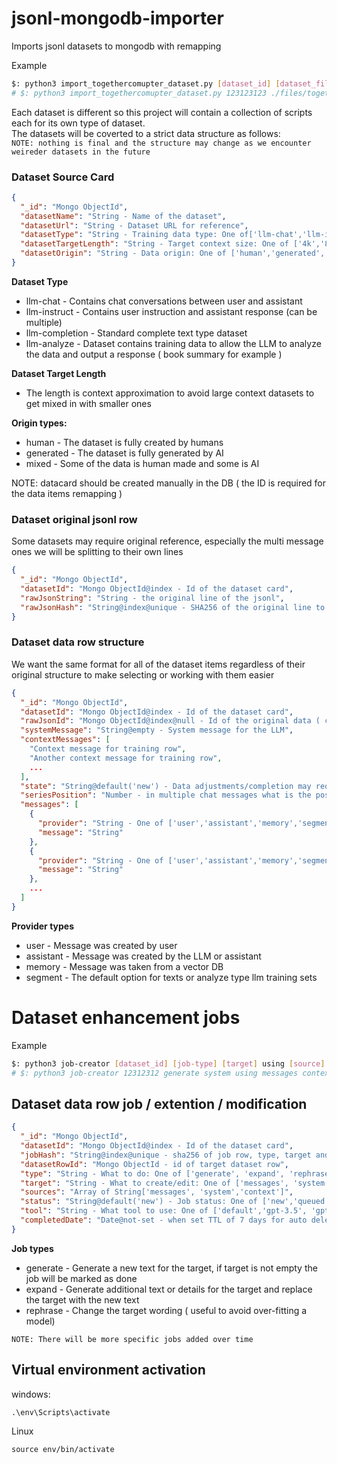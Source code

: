 # jsonl-mongodb-importer

Imports jsonl datasets to mongodb with remapping

Example

```bash
$: python3 import_togethercomupter_dataset.py [dataset_id] [dataset_file_path]
# $: python3 import_togethercomupter_dataset.py 123123123 ./files/together-dataset.jsonl
```

Each dataset is different so this project will contain a collection of scripts each for its own type of dataset. \
The datasets will be coverted to a strict data structure as follows: \
`NOTE: nothing is final and the structure may change as we encounter weireder datasets in the future`

### Dataset Source Card

```json
{
  "_id": "Mongo ObjectId",
  "datasetName": "String - Name of the dataset",
  "datasetUrl": "String - Dataset URL for reference",
  "datasetType": "String - Training data type: One of['llm-chat','llm-instruct','llm-completion', 'llm-analyze']",
  "datasetTargetLength": "String - Target context size: One of ['4k','8k','16k','32k','64k','128k']",
  "datasetOrigin": "String - Data origin: One of ['human','generated','mixed']"
}
```

**Dataset Type**

- llm-chat - Contains chat conversations between user and assistant
- llm-instruct - Contains user instruction and assistant response (can be multiple)
- llm-completion - Standard complete text type dataset
- llm-analyze - Dataset contains training data to allow the LLM to analyze the data and output a response ( book summary
  for example )

**Dataset Target Length**

- The length is context approximation to avoid large context datasets to get mixed in with smaller ones

**Origin types:**

- human - The dataset is fully created by humans
- generated - The dataset is fully generated by AI
- mixed - Some of the data is human made and some is AI

NOTE: datacard should be created manually in the DB ( the ID is required for the data items remapping )

### Dataset original jsonl row

Some datasets may require original reference, especially the multi message ones we will be splitting to their own lines

```json
{
  "_id": "Mongo ObjectId",
  "datasetId": "Mongo ObjectId@index - Id of the dataset card",
  "rawJsonString": "String - the original line of the jsonl",
  "rawJsonHash": "String@index@unique - SHA256 of the original line to avoid duplicates"
}
```

### Dataset data row structure

We want the same format for all of the dataset items regardless of their original structure to make selecting or working
with them easier

```json
{
  "_id": "Mongo ObjectId",
  "datasetId": "Mongo ObjectId@index - Id of the dataset card",
  "rawJsonId": "Mongo ObjectId@index@null - Id of the original data ( can be null )",
  "systemMessage": "String@empty - System message for the LLM",
  "contextMessages": [
    "Context message for training row",
    "Another context message for training row",
    ...
  ],
  "state": "String@default('new') - Data adjustments/completion may require special states",
  "seriesPosition": "Number - in multiple chat messages what is the positions",
  "messages": [
    {
      "provider": "String - One of ['user','assistant','memory','segment']",
      "message": "String"
    },
    {
      "provider": "String - One of ['user','assistant','memory','segment']",
      "message": "String"
    },
    ...
  ]
}
```

**Provider types**

- user - Message was created by user
- assistant - Message was created by the LLM or assistant
- memory - Message was taken from a vector DB
- segment - The default option for texts or analyze type llm training sets

# Dataset enhancement jobs

Example

```bash
$: python3 job-creator [dataset_id] [job-type] [target] using [source] [source] [source] with [tool]
# $: python3 job-creator 12312312 generate system using messages context with gpt-4
```

## Dataset data row job / extention / modification

```json
{
  "_id": "Mongo ObjectId",
  "datasetId": "Mongo ObjectId@index - Id of the dataset card",
  "jobHash": "String@index@unique - sha256 of job row, type, target and source to avoid duplicates",
  "datasetRowId": "Mongo ObjectId - id of target dataset row",
  "type": "String - What to do: One of ['generate', 'expand', 'rephrase']",
  "target": "String - What to create/edit: One of ['messages', 'system','context']",
  "sources": "Array of String['messages', 'system','context']",
  "status": "String@default('new') - Job status: One of ['new','queued','error','completed']",
  "tool": "String - What tool to use: One of ['default','gpt-3.5', 'gpt-4', 'gpt-4-1106-preview','llama-7b', 'llama-7b-chat','llama-13b', 'llama-13b-chat']",
  "completedDate": "Date@not-set - when set TTL of 7 days for auto deletion ( if not set should not be removed )"
}
```

**Job types**

- generate - Generate a new text for the target, if target is not empty the job will be marked as done
- expand - Generate additional text or details for the target and replace the target with the new text
- rephrase - Change the target wording ( useful to avoid over-fitting a model)

`NOTE: There will be more specific jobs added over time`

## Virtual environment activation

windows:

```
.\env\Scripts\activate
```

Linux

```
source env/bin/activate

```